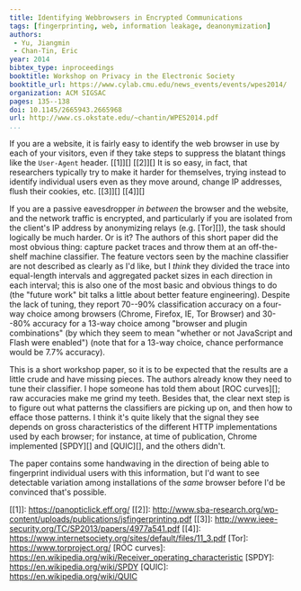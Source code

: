 ```yaml
---
title: Identifying Webbrowsers in Encrypted Communications
tags: [fingerprinting, web, information leakage, deanonymization]
authors:
 - Yu, Jiangmin
 - Chan-Tin, Eric
year: 2014
bibtex_type: inproceedings
booktitle: Workshop on Privacy in the Electronic Society
booktitle_url: https://www.cylab.cmu.edu/news_events/events/wpes2014/
organization: ACM SIGSAC
pages: 135--138
doi: 10.1145/2665943.2665968
url: http://www.cs.okstate.edu/~chantin/WPES2014.pdf
...
```


If you are a website, it is fairly easy to identify the web browser in
use by each of your visitors, even if they take steps to suppress the
blatant things like the `User-Agent` header. [[1]][] [[2]][] It is so
easy, in fact, that researchers typically try to make it harder for
themselves, trying instead to identify individual users even as they
move around, change IP addresses, flush their cookies, etc. [[3]][]
[[4]][]

If you are a passive eavesdropper *in between* the browser and the
website, and the network traffic is encrypted, and particularly if you
are isolated from the client's IP address by anonymizing relays
(e.g. [Tor][]), the task should logically be much harder.  Or is it?
The authors of this short paper did the most obvious thing: capture
packet traces and throw them at an off-the-shelf machine classifier.
The feature vectors seen by the machine classifier are not described
as clearly as I'd like, but I *think* they divided the trace into
equal-length intervals and aggregated packet sizes in each direction
in each interval; this is also one of the most basic and obvious
things to do (the "future work" bit talks a little about better
feature engineering).  Despite the lack of tuning, they report 70--90%
classification accuracy on a four-way choice among browsers (Chrome,
Firefox, IE, Tor Browser) and 30--80% accuracy for a 13-way choice
among "browser and plugin combinations" (by which they seem to mean
"whether or not JavaScript and Flash were enabled") (note that for a
13-way choice, chance performance would be 7.7% accuracy).

This is a short workshop paper, so it is to be expected that the
results are a little crude and have missing pieces.  The authors
already know they need to tune their classifier.  I hope someone has
told them about [ROC curves][]; raw accuracies make me grind my teeth.
Besides that, the clear next step is to figure out what patterns the
classifiers are picking up on, and then how to efface those patterns.
I think it's quite likely that the signal they see depends on gross
characteristics of the different HTTP implementations used by each
browser; for instance, at time of publication, Chrome implemented
[SPDY][] and [QUIC][], and the others didn't.

The paper contains some handwaving in the direction of being able to
fingerprint individual users with this information, but I'd want to
see detectable variation among installations of the *same* browser
before I'd be convinced that's possible.

[[1]]: https://panopticlick.eff.org/
[[2]]: http://www.sba-research.org/wp-content/uploads/publications/jsfingerprinting.pdf
[[3]]: http://www.ieee-security.org/TC/SP2013/papers/4977a541.pdf
[[4]]: https://www.internetsociety.org/sites/default/files/11_3.pdf
[Tor]: https://www.torproject.org/
[ROC curves]: https://en.wikipedia.org/wiki/Receiver_operating_characteristic
[SPDY]: https://en.wikipedia.org/wiki/SPDY
[QUIC]: https://en.wikipedia.org/wiki/QUIC
